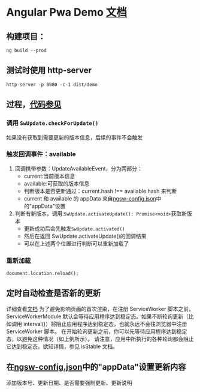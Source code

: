 # Angular Pwa Demo [文档](https://angular.cn/guide/service-worker-getting-started)

## 构建项目：

`ng build --prod`

## 测试时使用 http-server

`http-server -p 8080 -c-1 dist/demo`

## 过程，[代码参见](src\app\check-for-update.service.ts)

### 调用 `SwUpdate.checkForUpdate()`

如果没有获取到需要更新的版本信息，后续的事件不会触发

### 触发回调事件：available

1. 回调携带参数：UpdateAvailableEvent，分为两部分：
   - current:当前版本信息
   - available:可获取的版本信息
   - 判断版本是否更新通过：current.hash !== available.hash 来判断
   - current 和 available 的 appData 来自[ngsw-config.json](src\ngsw-config.json)中的"appData"设置
2. 判断有新版本，调用:`SwUpdate.activateUpdate(): Promise<void>`获取新版本
   - 更新成功后会先触发`SwUpdate.activated()`
   - 然后在返回 SwUpdate.activateUpdate()的回调结果
   - 可以在上述两个位置进行判断可以重新加载了

### 重新加载

`document.location.reload();`

## 定时自动检查是否新的更新

详细查看[文档](https://angular.cn/guide/service-worker-communications)
为了避免影响页面的首次渲染，在注册 ServiceWorker 脚本之前，ServiceWorkerModule 默认会等待应用程序达到稳定态。如果不断轮询更新（比如调用 interval()）将阻止应用程序达到稳定态，也就永远不会往浏览器中注册 ServiceWorker 脚本。
在开始轮询更新之前，你可以先等待应用程序达到稳定态，以避免这种情况（如上例所示）。
请注意，应用中所执行的各种轮询都会阻止它达到稳定态。欲知详情，参见 isStable 文档。

## 在[ngsw-config.json](src\ngsw-config.json)中的"appData"设置更新内容

添加版本号、更新日期、是否需要强制更新、更新说明
